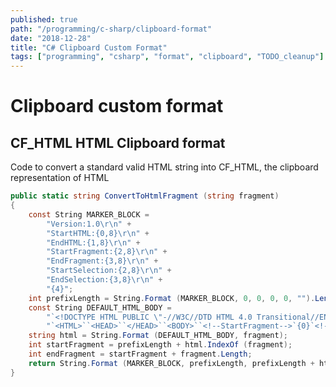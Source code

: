 ```yaml
---
published: true
path: "/programming/c-sharp/clipboard-format"
date: "2018-12-28"
title: "C# Clipboard Custom Format"
tags: ["programming", "csharp", "format", "clipboard", "TODO_cleanup"]
---
```


# Clipboard custom format

## CF_HTML HTML Clipboard format

Code to convert a standard valid HTML string into CF_HTML, the clipboard representation of HTML

```csharp
public static string ConvertToHtmlFragment (string fragment)
{
	const String MARKER_BLOCK =
		"Version:1.0\r\n" +
		"StartHTML:{0,8}\r\n" +
		"EndHTML:{1,8}\r\n" +
		"StartFragment:{2,8}\r\n" +
		"EndFragment:{3,8}\r\n" +
		"StartSelection:{2,8}\r\n" +
		"EndSelection:{3,8}\r\n" +
		"{4}";
	int prefixLength = String.Format (MARKER_BLOCK, 0, 0, 0, 0, "").Length;
	const String DEFAULT_HTML_BODY =
		"`<!DOCTYPE HTML PUBLIC \"-//W3C//DTD HTML 4.0 Transitional//EN\">`" +
		"`<HTML>``<HEAD>``</HEAD>``<BODY>``<!--StartFragment-->`{0}`<!--EndFragment-->``</BODY>``</HTML>`";
	string html = String.Format (DEFAULT_HTML_BODY, fragment);
	int startFragment = prefixLength + html.IndexOf (fragment);
	int endFragment = startFragment + fragment.Length;
	return String.Format (MARKER_BLOCK, prefixLength, prefixLength + html.Length, startFragment, endFragment, html);
}
```
